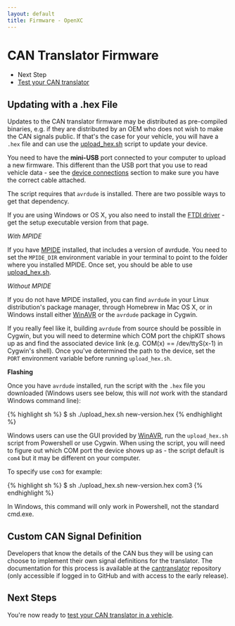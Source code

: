 ```yaml
---
layout: default
title: Firmware - OpenXC
---
```


<div class="page-header">
    <h1>CAN Translator Firmware</h1>
</div>

<div class="pull-right well">
    <ul class="nav nav-list">
        <li class="nav-header">Next Step</li>
        <li><a href="/vehicle-interface/testing.html">
            Test your CAN translator <i class="icon-arrow-right"></i>
        </a></li>
    </p>
</div>

<div class="page-header">
    <h2>Updating with a .hex File</h2>
</div>

Updates to the CAN translator firmware may be distributed as pre-compiled
binaries, e.g. if they are distributed by an OEM who does not wish to make the
CAN signals public. If that's the case for your vehicle, you will have a `.hex`
file and can use the [upload_hex.sh][] script to update your device.

You need to have the **mini-USB** port connected to your computer to upload a
new firmware. This different than the USB port that you use to read vehicle
data - see the <a href="/vehicle-interface/index.html#connections">device
connections</a> section to make sure you have the correct cable attached.

The script requires that `avrdude` is installed. There are two possible ways to
get that dependency.

<div class="alert alert-info">
If you are using Windows or OS X, you also need to install the
<a href="http://www.ftdichip.com/Drivers/VCP.htm">FTDI driver</a> - get the
setup executable version from that page.
</div>

*With MPIDE*

If you have [MPIDE][] installed, that includes a version of avrdude. You need to
set the `MPIDE_DIR` environment variable in your terminal to point to the folder
where you installed MPIDE. Once set, you should be able to use
[upload_hex.sh][].

*Without MPIDE*

If you do not have MPIDE installed, you can find `avrdude` in your
Linux distribution's package manager, through Homebrew in Mac OS X, or in
Windows install either [WinAVR][winavr] or the `avrdude` package in Cygwin.

If you really feel like it, building `avrdude` from source should be possible in
Cygwin, but you will need to determine which COM port the chipKIT shows up as
and find the associated device link (e.g. COM(x) == /dev/ttyS(x-1) in Cygwin's
shell). Once you've determined the path to the device, set the `PORT`
environment variable before running `upload_hex.sh`.

**Flashing**

Once you have `avrdude` installed, run the script with the `.hex` file you
downloaded (Windows users see below, this will *not* work with the standard
Windows command line):

{% highlight sh %}
$ sh ./upload_hex.sh new-version.hex
{% endhighlight %}

Windows users can use the GUI provided by [WinAVR][winavr], run the
`upload_hex.sh` script from Powershell or use Cygwin. When using the script, you
will need to figure out which COM port the device shows up as - the script
default is `com4` but it may be different on your computer.

To specify use `com3` for example:

{% highlight sh %}
$ sh ./upload_hex.sh new-version.hex com3
{% endhighlight %}

In Windows, this command will only work in Powershell, not the standard cmd.exe.

<div class="page-header">
    <h2>Custom CAN Signal Definition</h2>
</div>

Developers that know the details of the CAN bus they will be using can choose to
implement their own signal definitions for the translator. The documentation for
this process is available at the [cantranslator][] repository (only accessible
if logged in to GitHub and with access to the early release).

<div class="page-header">
<h2>Next Steps</h2>
</div>

You're now ready to [test your CAN translator in a vehicle][testing].

[winavr]: http://winavr.sourceforge.net/
[upload_hex.sh]: https://github.com/openxc/cantranslator/blob/master/upload_hex.sh
[cantranslator]: https://github.com/openxc/cantranslator
[MPIDE]: https://github.com/chipKIT32/chipKIT32-MAX/downloads
[testing]: /vehicle-interface/testing.html
[Cygwin]: http://www.cygwin.com/
